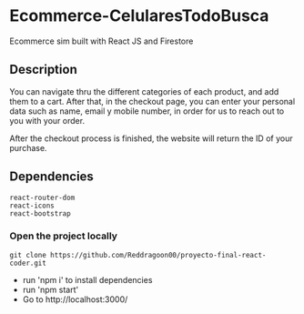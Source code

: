 # Ecommerce-CelularesTodoBusca
Ecommerce sim built with React JS and Firestore


## Description

You can navigate thru the different categories of each product, and add them to a cart.
After that, in the checkout page, you can enter your personal data such as name, email y mobile number, in order for us to reach out to you with your order.

After the checkout process is finished, the website will return the ID of your purchase.

## Dependencies

```
react-router-dom
react-icons
react-bootstrap
```

### Open the project locally

```
git clone https://github.com/Reddragoon00/proyecto-final-react-coder.git
```

- run 'npm i' to install dependencies
- run 'npm start'
- Go to http://localhost:3000/